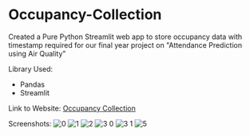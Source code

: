 # Occupancy-Collection

Created a Pure Python Streamlit web app to store occupancy data with timestamp required for our final year project on "Attendance Prediction using Air Quality"

Library Used:
* Pandas
* Streamlit

Link to Website: [Occupancy Collection](https://occupancy-collection-2023.streamlit.app/)

Screenshots:
![0](https://github.com/sumit10300203/Occupancy-Collection/assets/66067910/094981d0-d085-41aa-a3ec-5a6c74cd5c37)
![1](https://github.com/sumit10300203/Occupancy-Collection/assets/66067910/41965108-69b0-4d4d-ba8d-da27827d24ac)
![2](https://github.com/sumit10300203/Occupancy-Collection/assets/66067910/7d93f982-c208-437d-91ff-4c7d29b0d6c5)
![3 0](https://github.com/sumit10300203/Occupancy-Collection/assets/66067910/9b4b53e8-f09e-4d7a-b7ed-bc51129b20d9)
![3 1](https://github.com/sumit10300203/Occupancy-Collection/assets/66067910/a6988366-4c15-417c-8ddb-475d9a6fd97f)
![5](https://github.com/sumit10300203/Occupancy-Collection/assets/66067910/b7b58167-dd29-4c52-ae95-0f17f34ee1f0)
